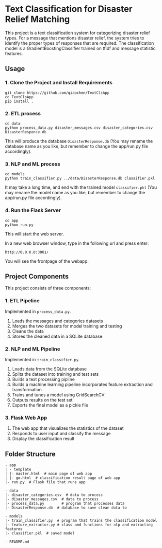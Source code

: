 # Text Classification for Disaster Relief Matching
This project is a text classification system for categorizing disaster relief types. 
For a message that mentions disaster relief, the system tries to identify the proper types of responses that are required.
The classification model is a GradientBoostingClassifier trained on tfidf and message statistic features.

## Usage

###  1. Clone the Project and Install Requirements
```
git clone https://github.com/qiaochen/TextClsApp
cd TextClsApp
pip install .
```

### 2. ETL process
```
cd data
python process_data.py disaster_messages.csv disaster_categories.csv DisasterResponse.db
```
This will produce the database `DisasterResponse.db` (You may rename the database name as you like, but remember to change the app/run.py file accordingly).

### 3. NLP and ML process
```
cd models
python train_classifier.py ../data/DisasterResponse.db classifier.pkl
```
It may take a long time, and end with the trained model `classifier.pkl` (You may rename the model name as you like, but remember to change the app/run.py file accordingly).

### 4. Run the Flask Server
```
cd app
python run.py
```
This will start the web server. 

In a new web browser window, type in the following url and press enter:
```
http://0.0.0.0:3001/
```
You will see the frontpage of the webapp.

## Project Components

This project consists of three components:

### 1. ETL Pipeline
Implemented in `process_data.py`.
1. Loads the messages and categories datasets
2. Merges the two datasets for model training and testing
3. Cleans the data
4. Stores the cleaned data in a SQLite database

### 2. NLP and ML Pipeline
Implemented in `train_classifier.py`.
1. Loads data from the SQLite database
2. Splits the dataset into training and test sets
3. Builds a text processing pipline
4. Builds a machine learning pipeline incorporates feature extraction and transformation
5. Trains and tunes a model using GridSearchCV
6. Outputs results on the test set
7. Exports the final model as a pickle file

### 3. Flask Web App
1. The web app that visualizes the statistics of the dataset
2. Responds to user input and classify the message
3. Display the classification result

## Folder Structure
```
- app
| - template
| |- master.html  # main page of web app
| |- go.html  # classification result page of web app
|- run.py  # Flask file that runs app

- data
|- disaster_categories.csv  # data to process 
|- disaster_messages.csv  # data to process
|- process_data.py        # program that processes data
|- DisasterResponse.db  # database to save clean data to

- models
|- train_classifier.py  # program that trains the classification model
|- feature_extractor.py # class and functions for nlp and extracting features
|- classifier.pkl  # saved model 

- README.md
```





